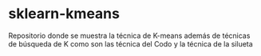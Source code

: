# sklearn-kmeans
Repositorio donde se muestra la técnica de K-means además de técnicas de búsqueda de K como son las técnica del Codo y la técnica de la silueta
